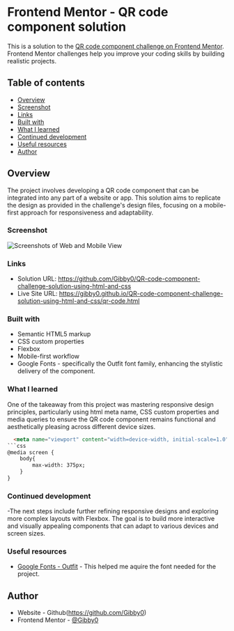 # Frontend Mentor - QR code component solution

This is a solution to the [QR code component challenge on Frontend Mentor](https://www.frontendmentor.io/challenges/qr-code-component-iux_sIO_H). Frontend Mentor challenges help you improve your coding skills by building realistic projects. 

## Table of contents

  - [Overview](#overview)
  - [Screenshot](#screenshot)
  - [Links](#links)
  - [Built with](#built-with)
  - [What I learned](#what-i-learned)
  - [Continued development](#continued-development)
  - [Useful resources](#useful-resources)
- [Author](#author)

## Overview
The project involves developing a QR code component that can be integrated into any part of a website or app. This solution aims to replicate the design as provided in the challenge's design files, focusing on a mobile-first approach for responsiveness and adaptability.
### Screenshot

![Screenshots of Web and Mobile View](./screenshot/screenshot.jpg)

### Links

- Solution URL: https://github.com/Gibby0/QR-code-component-challenge-solution-using-html-and-css
- Live Site URL: https://gibby0.github.io/QR-code-component-challenge-solution-using-html-and-css/qr-code.html
### Built with

- Semantic HTML5 markup
- CSS custom properties
- Flexbox
- Mobile-first workflow
- Google Fonts - specifically the Outfit font family, enhancing the stylistic delivery of the component.

### What I learned
One of the takeaway from this project was mastering responsive design principles, particularly using html meta name, CSS custom properties and media queries to ensure the QR code component remains functional and aesthetically pleasing across different device sizes.
```html
  <meta name="viewport" content="width=device-width, initial-scale=1.0">
```css
@media screen {
    body{
        max-width: 375px;
    }
}
```

### Continued development
-The next steps include further refining responsive designs and exploring more complex layouts with Flexbox. The goal is to build more interactive and visually appealing components that can adapt to various devices and screen sizes.

### Useful resources

- [Google Fonts - Outfit]('https://fonts.googleapis.com/css2?family=Outfit:wght@100..900&display=swap') - This helped me aquire the font needed for the project.

## Author

- Website - Github(https://github.com/Gibby0)
- Frontend Mentor - [@Gibby0](https://www.frontendmentor.io/profile/Gibby0)


